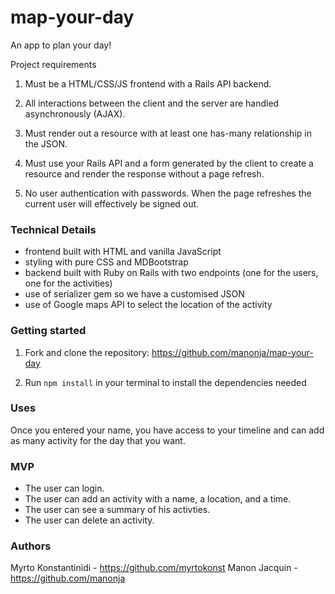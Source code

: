 # map-your-day
An app to plan your day!

Project requirements
1. Must be a HTML/CSS/JS frontend with a Rails API backend. 

2. All interactions between the client and the server are handled asynchronously (AJAX).

3. Must render out a resource with at least one has-many relationship in the JSON.

4. Must use your Rails API and a form generated by the client to create a resource and render the response without a page refresh. 

5. No user authentication with passwords. When the page refreshes the current user will effectively be signed out. 

### Technical Details
- frontend built with HTML and vanilla JavaScript
- styling with pure CSS and MDBootstrap 
- backend built with Ruby on Rails with two endpoints (one for the users, one for the activities)
- use of serializer gem so we have a customised JSON
- use of Google maps API to select the location of the activity

### Getting started
1. Fork and clone the repository: https://github.com/manonja/map-your-day

2. Run `npm install` in your terminal to install the dependencies needed

### Uses
Once you entered your name, you have access to your timeline and can add as many activity for the day that you want. 

### MVP 
- The user can login.
- The user can add an activity with a name, a location, and a time.
- The user can see a summary of his activties. 
- The user can delete an activity. 

### Authors
Myrto Konstantinidi - https://github.com/myrtokonst
Manon Jacquin - https://github.com/manonja 

